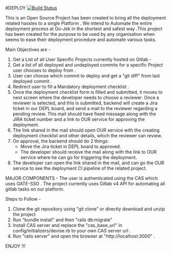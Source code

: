 #DEPLOY [![Build Status](https://travis-ci.com/ritik02/Deploy.svg?branch=master)](https://travis-ci.com/ritik02/Deploy)

This is an Open Source Project has been created to bring all the deployment related hassles to a single Platform . We intend to Automate the entire deployment process at Go-Jek in the shortest and safest way .This project has been created for the purpose to be used by any organisation when seems to ease their deployment procedure and automate various tasks.

Main Objectives are -

1) Get a List of all User Specific Projects currently hosted on Gitlab -
2) Get a list of all deployed and undeployed commits for a specific Project user chooses to deploy from .
3) User can choose which commit to deploy and get a "git diff" from last deployed commit .
4) Redirect user to fill a Mandatory deployment checklist .
5) Once the deployment checklist form is filled and submitted, it moves to next screen where the developer needs to choose a reviewer. Once a reviewer is selected, and this is submitted, backend will create a Jira ticket in our DEPL board, and send a mail to the reviewer regarding a pending review. This mail should have fixed message along with the JIRA ticket number and a link to OUR service for approving the deployment.
6) The link shared in the mail should open OUR service with the creating deployment checklist and other details, which the reviewer can review.
7) On approval, the backend should do 2 things:
    *  Move the Jira ticket in DEPL board to approved.
    * The developer should receive the mail along with the link to OUR service  where he can go for triggering the deployment.
8) The developer can open the link shared in the mail, and can go the OUR service to see the deployment CI pipeline of the related project.

MAJOR COMPONENTS -
The user is authenticated using the CAS which uses GATE-SSO .
The project currently uses Gitlab v4 API for automating all gitlab tasks on our platform.

Steps to Follow -

1) Clone the git repository using "git clone" or directly download and unzip the project
2) Run "bundle install" and then "rails db:migrate"
3) Install CAS server and replace the "cas_base_url" in config/initializers/devise.rb to your own CAS server url .
4) Run "rails server" and open the browser at "http://localhost:3000" .


ENJOY !!!
